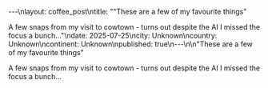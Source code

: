 ---\nlayout: coffee_post\ntitle: "\"These are a few of my favourite things\"

A few snaps from my visit to cowtown - turns out despite the AI I missed the focus a bunch..."\ndate: 2025-07-25\ncity: Unknown\ncountry: Unknown\ncontinent: Unknown\npublished: true\n---\n\n"These are a few of my favourite things"

A few snaps from my visit to cowtown - turns out despite the AI I missed the focus a bunch...
